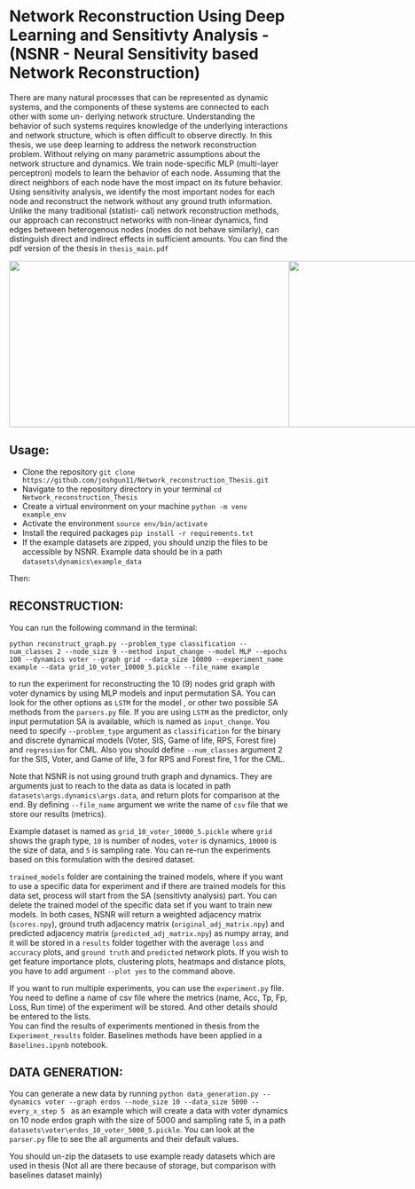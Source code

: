 # Network Reconstruction Using Deep Learning and Sensitivty Analysis - (NSNR - Neural Sensitivity based Network Reconstruction)
There are many natural processes that can be represented as dynamic systems, and the components of these systems are connected to each other with some un- derlying network structure. Understanding the behavior of such systems requires knowledge of the underlying interactions and network structure, which is often difficult to observe directly. In this thesis, we use deep learning to address the network reconstruction problem. Without relying on many parametric assumptions about the network structure and dynamics. We train node-specific MLP (multi-layer perceptron) models to learn the behavior of each node. Assuming that the direct neighbors of each node have the most impact on its future behavior. Using sensitivity analysis, we identify the most important nodes for each node and reconstruct the network without any ground truth information. Unlike the many traditional (statisti- cal) network reconstruction methods, our approach can reconstruct networks with non-linear dynamics, find edges between heterogenous nodes (nodes do not behave similarly), can distinguish direct and indirect effects in sufficient amounts.
You can find the pdf version of the thesis in `thesis_main.pdf`
<div style="display:flex">
    <img src="https://user-images.githubusercontent.com/77841418/236284144-5cc15690-3bc0-4a45-a134-1df3d7b443b7.png" width="600" height="300">
    <img src="https://user-images.githubusercontent.com/77841418/236284430-a96e25eb-2517-4578-a29f-46f1be36ae52.png" width="600" height="300">
</div>



## Usage:
-  Clone the repository `git clone https://github.com/joshgun11/Network_reconstruction_Thesis.git`
-  Navigate to the repository directory in your terminal `cd Network_reconstruction_Thesis`
-  Create a virtual environment on your machine `python -m venv example_env`
-  Activate the environment `source env/bin/activate`
-  Install the required packages `pip install -r requirements.txt`
-  If the example datasets are zipped, you should unzip the files to be accessible by NSNR. Example data should be in a path `datasets\dynamics\example_data`

Then:

## RECONSTRUCTION:
You can run the following command in the terminal:

 `python reconstruct_graph.py --problem_type classification --num_classes 2 --node_size 9 --method input_change --model MLP --epochs 100 --dynamics voter --graph grid --data_size 10000 --experiment_name example --data grid_10_voter_10000_5.pickle --file_name example`

to run the experiment for reconstructing the 10 (9) nodes grid graph with voter dynamics by using MLP models and input permutation SA. You can look for the other options as `LSTM` for the model , or other two possible SA methods from the `parsers.py` file. If you are using `LSTM` as the predictor, only input permutation SA is available, which is named as `input_change`. You need to specify `--problem_type` argument as `classification` for the binary and discrete dynamical models (Voter, SIS, Game of life, RPS, Forest fire) and `regression` for CML. Also you should define `--num_classes` argument 2 for the SIS, Voter, and Game of life, 3 for RPS and Forest fire, 1 for the CML. 

Note that NSNR is not using ground truth graph and dynamics. They are arguments just to reach to the data as data is located in path `datasets\args.dynamics\args.data`, and return plots for comparison at the end. By defining `--file_name` argument we write the name of `csv` file that we store our results (metrics). 

Example dataset is named as `grid_10_voter_10000_5.pickle` where `grid` shows the graph type, `10` is number of nodes, `voter` is dynamics, `10000` is the size of data, and `5` is sampling rate. You can re-run the experiments based on this formulation with the desired dataset. 

`trained_models` folder are containing the trained models, where if you want to use a specific data for experiment and if there are trained models for this data set, process will start from the SA (sensitivty analysis) part. You can delete the trained model of the specific data set if you want to train new models. In both cases, NSNR will return a weighted adjacency matrix (`scores.npy`), ground truth adjacency matrix (`original_adj_matrix.npy`) and predicted adjacency matrix (`predicted_adj_matrix.npy`) as numpy array, and it will be stored in a `results` folder together with the average `loss` and `accuracy` plots, and `ground truth` and `predicted` network plots. If you wish to get feature importance plots, clustering plots, heatmaps and distance plots, you have to add argument `--plot yes` to the command above. 

If you want to run multiple experiments, you can use the `experiment.py` file. You need to define a name of csv file where the metrics (name, Acc, Tp, Fp, Loss, Run time) of the experiment will be stored. And other details should be entered to the lists.  
You can find the results of experiments mentioned in thesis from the `Experiment_results` folder. Baselines methods have been applied in a `Baselines.ipynb` notebook. 

## DATA GENERATION:

You can generate a new data by running `python data_generation.py --dynamics voter --graph erdos --node_size 10 --data_size 5000 --every_x_step 5 ` as an example which will create a data with voter dynamics on 10 node erdos graph with the size of 5000 and sampling rate 5, in a path `datasets\voter\erdos_10_voter_5000_5.pickle`. You can look at the `parser.py` file to see the all arguments and their default values. 

You should un-zip the datasets to use example ready datasets which are used in thesis (Not all are there because of storage, but comparison with baselines dataset mainly)




